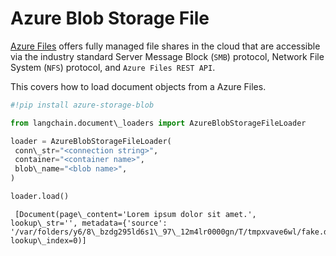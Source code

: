 # Azure Blob Storage File

[Azure Files](https://learn.microsoft.com/en-us/azure/storage/files/storage-files-introduction) offers fully managed file shares in the cloud that are accessible via the industry standard Server Message Block (`SMB`) protocol, Network File System (`NFS`) protocol, and `Azure Files REST API`.

This covers how to load document objects from a Azure Files.

```python
#!pip install azure-storage-blob  

```

```python
from langchain.document\_loaders import AzureBlobStorageFileLoader  

```

```python
loader = AzureBlobStorageFileLoader(  
 conn\_str="<connection string>",  
 container="<container name>",  
 blob\_name="<blob name>",  
)  

```

```python
loader.load()  

```

```text
 [Document(page\_content='Lorem ipsum dolor sit amet.', lookup\_str='', metadata={'source': '/var/folders/y6/8\_bzdg295ld6s1\_97\_12m4lr0000gn/T/tmpxvave6wl/fake.docx'}, lookup\_index=0)]  

```
